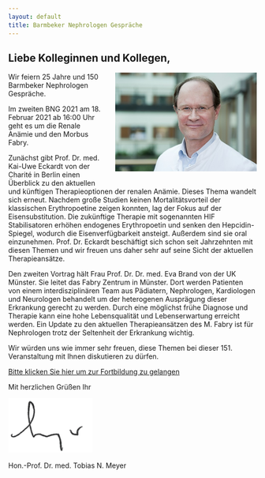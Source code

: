 ```yaml
---
layout: default
title: Barmbeker Nephrologen Gespräche
---
```

## Liebe Kolleginnen und Kollegen,

<img src="/assets/images/CA_Meyer.jpg" height="200rem" style="float:right; margin-left:20px; margin-bottom:20px;">
Wir feiern 25 Jahre und 150 Barmbeker Nephrologen Gespräche.  

Im zweiten BNG 2021 am 18. Februar 2021 ab 16:00 Uhr geht es um die Renale Anämie und den Morbus Fabry.  

Zunächst gibt Prof. Dr. med. Kai-Uwe Eckardt von der Charité in Berlin einen Überblick zu den aktuellen und künftigen Therapieoptionen der renalen Anämie. Dieses Thema wandelt sich erneut. Nachdem große Studien keinen Mortalitätsvorteil der klassischen Erythropoetine zeigen konnten, lag der Fokus auf der Eisensubstitution. Die zukünftige Therapie mit sogenannten HIF Stabilisatoren erhöhen endogenes Erythropoetin und senken den Hepcidin-Spiegel, wodurch die Eisenverfügbarkeit ansteigt. Außerdem sind sie oral einzunehmen. Prof. Dr. Eckardt beschäftigt sich schon seit Jahrzehnten mit diesen Themen und wir freuen uns daher sehr auf seine Sicht der aktuellen Therapieansätze.  

Den zweiten Vortrag hält Frau Prof. Dr. Dr. med. Eva Brand von der UK Münster. Sie leitet das Fabry Zentrum in Münster. Dort werden Patienten von einem interdisziplinären Team aus Pädiatern, Nephrologen, Kardiologen und Neurologen behandelt um der heterogenen Ausprägung dieser Erkrankung gerecht zu werden. Durch eine möglichst frühe Diagnose und Therapie kann eine hohe Lebensqualität und Lebenserwartung erreicht werden. Ein Update zu den aktuellen Therapieansätzen des M. Fabry ist für Nephrologen trotz der Seltenheit der Erkrankung wichtig.  

Wir würden uns wie immer sehr freuen, diese Themen bei dieser 151. Veranstaltung mit Ihnen diskutieren zu dürfen.  

<a class="button" href="https://teams.microsoft.com/l/meetup-join/19%3ameeting_MTFhZjE5YmYtZjgwYS00YWRkLWIwMjItNDJjMTU5OTIwMjc5%40thread.v2/0?context=%7b%22Tid%22%3a%22e6160a47-a12e-4ab1-be56-bddd09456693%22%2c%22Oid%22%3a%2254de3200-43af-4cbb-8fde-9d0457be7bcb%22%7d" target="_blank">Bitte klicken Sie hier um zur Fortbildung zu gelangen</a>  

Mit herzlichen Grüßen Ihr  

![Unterschrift Prof. Meyer](/assets/images/unterschrift-meyer.png)  

Hon.-Prof. Dr. med. Tobias N. Meyer  
